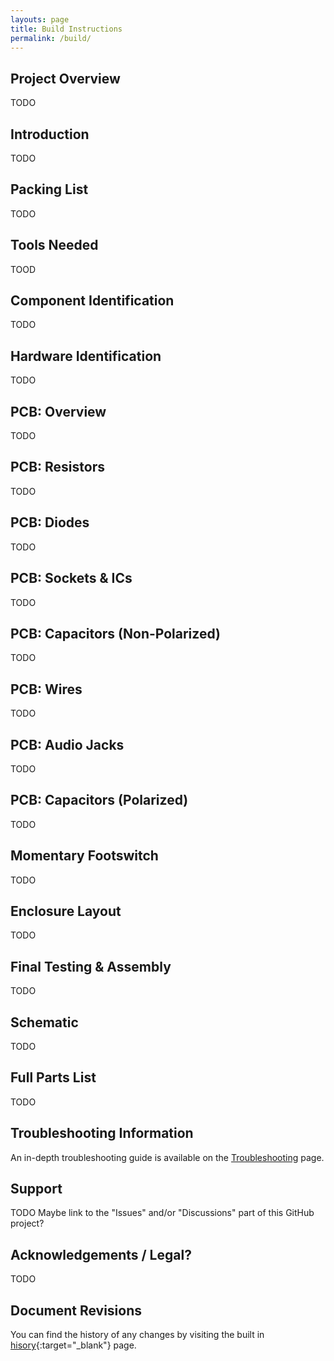 ```yaml
---
layouts: page
title: Build Instructions
permalink: /build/
---
```


## Project Overview

TODO

## Introduction

TODO

## Packing List

TODO

## Tools Needed

TOOD

## Component Identification

TODO

## Hardware Identification

TODO

## PCB: Overview

TODO

## PCB: Resistors

TODO

## PCB: Diodes

TODO

## PCB: Sockets & ICs

TODO

## PCB: Capacitors (Non-Polarized)

TODO

## PCB: Wires

TODO

## PCB: Audio Jacks

TODO

## PCB: Capacitors (Polarized)

TODO

## Momentary Footswitch

TODO

## Enclosure Layout

TODO

## Final Testing & Assembly

TODO

## Schematic

TODO

## Full Parts List

TODO

## Troubleshooting Information

An in-depth troubleshooting guide is available on the [Troubleshooting](/troubleshooting) page.

## Support

TODO
Maybe link to the "Issues" and/or "Discussions" part of this GitHub project?

## Acknowledgements / Legal?

TODO

## Document Revisions

You can find the history of any changes by visiting the built in [hisory](https://github.com/joulupukki/q-tune-web/commits/main/docs/build-instructions.markdown){:target="_blank"} page.
